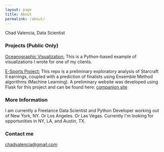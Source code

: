 ```yaml
---
layout: page
title: About
permalink: /about/
---
```


Chad Valencia, Data Scientist

### Projects (Public Only)

[Oceanographic Visualization:](https://github.com/cviddy17/cv-public-vis)
This is a Python-based example of visualizations I wrote for one of my clients.

[E-Sports Project:](https://github.com/cviddy17/esports-capstone)
This repo is a preliminary exploratory analysis of Starcraft II earnings, coupled with a prediction of finalists using Ensemble Method algorithms (Machine Learning). A preliminary website was developed using Flask for this project and can be found here:
[companion site](http://capstone.cvdatascience.com)

### More Information

I am currently a Freelance Data Scientist and Python Developer working out of New York, NY. Or Los Angeles. Or Las Vegas. Currently I'm looking for opportunities in NY, LA, and Austin, TX.

### Contact me

[chadvalencia@gmail.com](mailto:chadvalencia@gmail.com)
